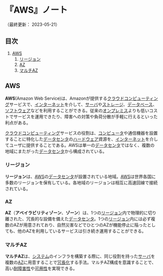 # 『AWS』ノート

（最終更新： 2023-05-21）


## 目次

1. [AWS](#aws)
	1. [リージョン](#リージョン)
	1. [AZ](#az)
	1. [マルチAZ](#マルチaz)


## AWS

**AWS**(Amazon Web Service)は、Amazonが提供する[クラウドコンピューティング](../../../../system/_/chapters/system_architecture.md#クラウドコンピューティング)サービスで、[インターネット](../../../_/chapters/network.md#インターネット)を介して、[サーバ](../../../../computer/_/chapters/computer.md#サーバ)や[ストレージ](../../../../computer/hardware/_/chapters/hardware.md#記憶装置)、[データベース](../../../../development/database/_/chapters/database.md#データベース)、[ソフトウェア](../../../../computer/software/_/chapters/software.md#ソフトウェア)などを利用することができる。従来の[オンプレミス](../../../../system/_/chapters/system_architecture.md#オンプレミス)よりも低いコストでサービスを運用できたり、障害への対策や負荷分散が手軽に行えるといった利点がある。

[クラウドコンピューティング](../../../../system/_/chapters/system_architecture.md#クラウドコンピューティング)サービスの役割は、[コンピュータ](../../../../computer/_/chapters/computer.md#コンピュータ)や通信機器を設置することに特化した[データセンタ](../../../_/chapters/network.md#データセンタ)の[ハードウェア](../../../../computer/hardware/_/chapters/hardware.md#ハードウェア)資源を、[インターネット](../../../_/chapters/network.md#インターネット)を介してユーザに提供することである。AWSは単一の[データセンタ](../../../_/chapters/network.md#データセンタ)ではなく、複数の地域にまたがった[データセンタ](../../../_/chapters/network.md#データセンタ)から構成されている。

### リージョン

**リージョン**は、[AWS](#aws)の[データセンタ](../../../_/chapters/network.md#データセンタ)が設置されている地域。[AWS](#aws)は世界各国に多数のリージョンを保有している。各地域のリージョンは相互に高速回線で接続されている。

### AZ

**AZ**（**アベイラビリティゾーン**、**ゾーン**）は、1つの[リージョン](#リージョン)内で物理的に切り離された、冗長的な設備を備えた[データセンタ](../../../_/chapters/network.md#データセンタ)。1つの[リージョン](#リージョン)内には必ず複数のAZが用意されており、自然災害などでひとつのAZが機能停止に陥ったとしても、他のAZを利用しているサービスは引き続き運用することができる。

### マルチAZ

**マルチAZ**は、[システム](../../../../system/_/chapters/system.md#システム)のインフラを構築する際に、同じ役割を持った[サーバ](../../../../computer/_/chapters/computer.md#サーバ)を複数の[AZ](#az)に用意することで[冗長化](../../../../system/_/chapters/system_architecture.md#冗長化)する手法。マルチAZ構成を意識することで、高い[耐障害性](../../../../system/_/chapters/reliability_design.md#フォールトトレランス)や[可用性](../../../../system/_/chapters/system_performance_evaluation.md#可用性)を実現できる。
